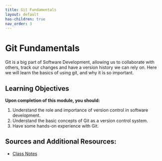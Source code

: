 ```yaml
---
title: Git Fundamentals
layout: default
has-children: true
nav_order: 3
---
```


# Git Fundamentals 
Git is a big part of Software Development, allowing us to collaborate with others, track our changes and have a version history we can rely on. Here we will learn the basics of using git, and why it is so important. 


## Learning Objectives
**Upon completion of this module, you should:**
1. Understand the role and importance of version control in software development.
2. Understand the basic concepts of Git as a version control system.
3. Have some hands-on experience with Git.

## Sources and Additional Resources:

- [Class Notes](https://stungeye.github.io/Software-Development-And-Documentation-1/01-version-control-tools/index.html)




